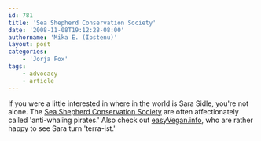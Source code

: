 ```yaml
---
id: 781
title: 'Sea Shepherd Conservation Society'
date: '2008-11-08T19:12:28-08:00'
authorname: 'Mika E. (Ipstenu)'
layout: post
categories:
    - 'Jorja Fox'
tags:
    - advocacy
    - article
---
```


If you were a little interested in where in the world is Sara Sidle, you're not alone.  The [Sea Shepherd Conservation Society](http://www.seashepherd.org) are often affectionately called 'anti-whaling pirates.'  Also check out [easyVegan.info](http://www.easyvegan.info/2008/11/07/sara-sidle-from-csi-to-terra-ist/), who are rather happy to see Sara turn 'terra-ist.'
